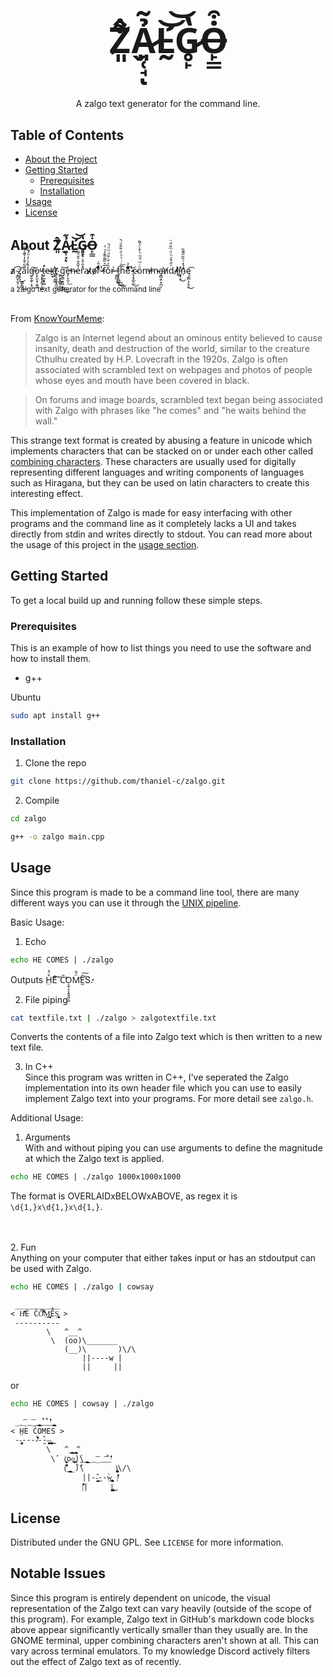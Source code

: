 <br/>
<p align="center">
  <h3 align="center" style="font-size: 400%;">Ẑ̸͈̬͋Ả̷͈̜̘̃ͅL̵̛̰͝͝G̷̥̙̔Ȯ̶̙̳͒</h3>

  <p align="center">
    A zalgo text generator for the command line.
</p>

<!-- TABLE OF CONTENTS -->
## Table of Contents

* [About the Project](#about-the-project)
* [Getting Started](#getting-started)
  * [Prerequisites](#prerequisites)
  * [Installation](#installation)
* [Usage](#usage)
* [License](#license)


<!-- ABOUT THE PROJECT -->
## About Ẑ̸͈̬͋Ả̷͈̜̘̃ͅL̵̛̰͝͝G̷̥̙̔Ȯ̶̙̳͒
a̷̸ ̴͎͏͇̮̹̬̜͎͡z̡̧͉͜͏̳̙̻͢͝aͫ͂ͤ̐̒̌͊̀͌̈́l͑ͤͨ̓ͩ́̐̇̚̚g̶̛̩̬̼̟͔̘͢͠o̩͏̥̫̩̟̝̮̕ͅ ̷̵̧̧̢͙̰̠̠͇t̶̛̛̤̥̪̭̟̻́e̵̴x̠̟҉̵̧̛̼̣̮̰t̸̡͔͈̭͓̭̼͢͜ ̼͓͓̟̳̥̮͘͢ͅg̨̻̮̱͖͔̥͢͜͝è̶̡̦̝̫̦͟͏̕n̴̵e̍̌̑̐͛̎̈͌ͨ͂r̄̽̂̊ͧ͒̌ͦ̽̚a̷̴t̷̷o̴̸r̃̇̏ͮͣͭ̓ͩ̀͋ ̷̶f̅͛̏̃̎̄͊̒ͮͣǒ̏ͮ̌ͨ̏ͩͫͦ̚r̷̶ ̶͔͇̺͉̀͘͢͟͜ṯ̨̨̼̻̬͢͡͞͏h̄ͬͥͮͪͩ͋̎ͧ̚ẻͧ̓̏̇͗ͧ͌͌ͭ ̴̴̢̧̥̲̖̲͜͝c̷̴oͧͬͫ̈́ͫͪ̌̍̈́͌m̶̸m̷̵a̷̡̛̻̭̦͙̪͔͘n̷̸dͦ̋̊̓ͪͩͫ͂̈́̈ ̵̸l̸̸i̦͙҉̵̧̢̭̀̕͜n̄̉̽ͭ̏̏̑̃̌̏ę͔͇͎̦̬͡͏̫͜

<sub>a zalgo text generator for the command line<sub>

\
From [KnowYourMeme](https://knowyourmeme.com/memes/zalgo):
>Zalgo is an Internet legend about an ominous entity believed to cause insanity, death and destruction of the world, similar to the creature Cthulhu created by H.P. Lovecraft in the 1920s. Zalgo is often associated with scrambled text on webpages and photos of people whose eyes and mouth have been covered in black.

>On forums and image boards, scrambled text began being associated with Zalgo with phrases like "he comes" and "he waits behind the wall."

This strange text format is created by abusing a feature in unicode which implements characters that can be stacked on or under each other called [combining characters](https://en.wikipedia.org/wiki/Combining_character). These characters are usually used for digitally representing different languages and writing components of languages such as Hiragana, but they can be used on latin characters to create this interesting effect.  

This implementation of Zalgo is made for easy interfacing with other programs and the command line as it completely lacks a UI and takes directly from stdin and writes directly to stdout. You can read more about the usage of this project in the [usage section](#usage).

<!-- GETTING STARTED -->
## Getting Started

To get a local build up and running follow these simple steps.

### Prerequisites

This is an example of how to list things you need to use the software and how to install them.
* g++

Ubuntu
```sh
sudo apt install g++
```

### Installation
 
1. Clone the repo
```sh
git clone https://github.com/thaniel-c/zalgo.git
```
2. Compile
```sh
cd zalgo
```
```sh
g++ -o zalgo main.cpp
```

<!-- USAGE EXAMPLES -->
## Usage
Since this program is made to be a command line tool, there are many different ways you can use it through the [UNIX pipeline](https://en.wikipedia.org/wiki/Pipeline_(Unix)).

Basic Usage:

1. Echo
```sh
echo HE COMES | ./zalgo
``` 
Outputs H̤̊̈̊E͌͋͘͠ C̎̕O͕̫̜̞͎̭̭̭̠͍M̈́̎̕E̛̫̎͠S̛̓.

2. File piping
```sh 
cat textfile.txt | ./zalgo > zalgotextfile.txt
```
Converts the contents of a file into Zalgo text which is then written to a new text file.

3. In C++\
Since this program was written in C++, I've seperated the Zalgo implementation into its own header file which you can use to easily implement Zalgo text into your programs. 
For more detail see `zalgo.h`.

Additional Usage:

1. Arguments\
With and without piping you can use arguments to define the magnitude at which the Zalgo text is applied. 
```sh
echo HE COMES | ./zalgo 1000x1000x1000
```
The format is OVERLAIDxBELOWxABOVE, as regex it is `\d{1,}x\d{1,}x\d{1,}`.

\
\
2. Fun\
Anything on your computer that either takes input or has an stdoutput can be used with Zalgo. 
```sh
echo HE COMES | ./zalgo | cowsay
```
```
 __________
< Hͭ̓̓̇͗̎È C̀Ȏ͛͌̈́͐̅M̤̝̫̩͎̭̖͟͢͟E̊S̨̡̨͈̭̜͈͈͓̣ >
 ----------
        \   ^__^
         \  (oo)\_______
            (__)\       )\/\
                ||----w |
                ||     ||
```

or 

```sh 
echo HE COMES | cowsay | ./zalgo
```
```
 __͞__͞__̨̝͇͔͇̝̫͓̘̘_̓͋_̓͋_ͭ̓̓̇͗̎_̨̝͇͔͇̝̫͓̘̘
< H̤E C̀OMES >
 --̡̡͈̬̣̝̫̤̤͕----ͭ̏͛̇͑̈́̇-̤̤̀̀--̧̧̡̠͓̪̗̠͢͜-̧̧̡̠͓̪̗̠͢͜
        \   ^_̨̝͇͔͇̝̫͓̘̘_̨̝͇͔͇̝̫͓̘̘^
         \̓  (̭͍̖̬̮̤͙̦̜̥oo̧̬͕̫̤̫̬͜͢͟)̤̤̕\_̨̝͇͔͇̝̫͓̘̘__͞__͞_̓͋_ͭ̓̓̇͗̎
            (̐̐͂̆̚_̨̝͇͔͇̝̫͓̘̘_̉)̇̓\       )̡͓̪͎͍͉̙͎̗̠\/\
                ||-̆̇-̧͍͎̤̣̘͉͇̬͟--̣̀w̢͙͙͍̪̫̪̮͉͟ |ͭ̓̓̇͗̎
                |̑̎̽̓̐͗|     |̢̗͎̬̮͍͕̥̬͜|̢̗͎̬̮͍͕̥̬͜
```

<!-- LICENSE -->
## License

Distributed under the GNU GPL. See `LICENSE` for more information.

## Notable Issues
Since this program is entirely dependent on unicode, the visual representation of the Zalgo text can vary heavily (outside of the scope of this program). For example, Zalgo text in GitHub's markdown code blocks above appear significantly vertically smaller than they usually are. 
In the GNOME terminal, upper combining characters aren't shown at all. This can vary across terminal emulators. To my knowledge Discord actively filters out the effect of Zalgo text as of recently. 
